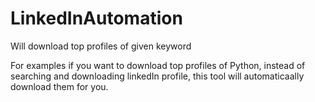 # LinkedInAutomation
Will download top profiles of given keyword


For examples if you want to download top profiles of Python, instead of searching and downloading linkedIn profile, this tool will automaticaally download them for you.
